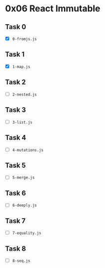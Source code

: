# 0x06 React Immutable

## Task 0

- [x] `0-fromjs.js`

## Task 1

- [x] `1-map.js`

## Task 2

- [ ] `2-nested.js`

## Task 3

- [ ] `3-list.js`

## Task 4

- [ ] `4-mutations.js`

## Task 5

- [ ] `5-merge.js`

## Task 6

- [ ] `6-deeply.js`

## Task 7

- [ ] `7-equality.js`

## Task 8

- [ ] `8-seq.js`
